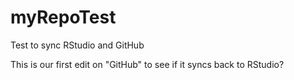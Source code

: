 # myRepoTest
Test to sync RStudio and GitHub

This is our first edit on "GitHub" to see if it syncs back to RStudio?
